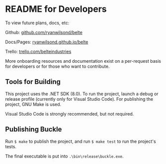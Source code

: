 # README for Developers

To view future plans, docs, etc:

Github: [github.com/ryanwilsond/belte](https://github.com/ryanwilsond/belte)

Docs/Pages: [ryanwilsond.github.io/belte](https://ryanwilsond.github.io/belte/)

Trello: [trello.com/belteindustries](https://trello.com/belteindustries)

More onboarding resources and documentation exist on a per-request basis for
developers or for those who want to contribute.

## Tools for Building

This project uses the .NET SDK (8.0). To run the project, launch a debug or
release profile (currently only for Visual Studio Code). For publishing the
project, GNU Make is used.

Visual Studio Code is strongly recommended, but not required.

## Publishing Buckle

Run `$ make` to publish the project, and run `$ make test` to run the project's
tests.

The final executable is put into `.\bin\release\buckle.exe`.
